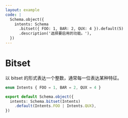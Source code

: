 ```yaml
---
layout: example
code: |
  Schema.object({
    intents: Schema
      .bitset({ FOO: 1, BAR: 2, QUX: 4 }).default(5)
      .description('选择要启用的功能。'),
  })
---
```


# Bitset

以 bitset 的形式表达一个整数，通常每一位表达某种特征。

```ts
enum Intents { FOO = 1, BAR = 2, QUX = 4 }

export default Schema.object({
  intents: Schema.bitset(Intents)
    .default(Intents.FOO | Intents.QUX),
})
```
